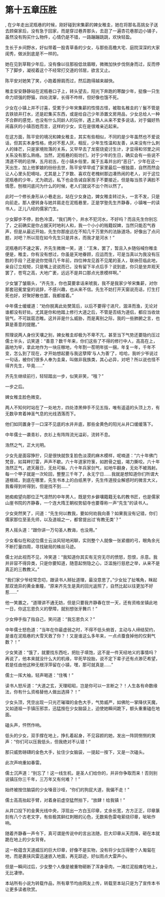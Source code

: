 # 第十五章压胜
,  在少年走出泥瓶巷的时候，刚好碰到宋集薪的婢女稚圭，她在将那名高挑女子送去顾粲家后，没有急于回家，而是穿过巷弄那头，去逛了一遍杏花巷那边小铺子，虽然没有购买什么物件，心情仍是不错，一路蹦蹦跳跳，欢快轻盈。
   生长于乡间野水，好似带着一股青草香的少女，与那些高檐大宅、庭院深深的大家闺秀，做派到底是不一样的。
   她在见到草鞋少年后，没有像以往那般低敛眉眼，微微加快步伐侧身而过，反而停下了脚步，凝视着这个不经常打交道的邻居，欲言又止。
   陈平安对她笑了笑，小跑着擦肩而过，然后跑得越来越快。
   稚圭安安静静站在泥瓶巷口子上，转头望去，阳光下奔跑的寒酸少年，挺像一只生命力顽强的野猫，四处流窜，长得不咋样，但好像也饿不死。
   少女在小镇上并不讨喜，受累于少年宋集薪的性情古怪，被取名稚圭的丫鬟不管是去铁锁井打水，还是赶集买东西，或是给自己少年添置文房用品，少女总给人一种不合群的感觉，也没有什么同龄人的玩伴，遇上熟人从来不爱多说话，对于偏好热闹喜庆的小镇百姓而言，这样的少女，实在是很难亲近起来。
   在这方面，陈平安的境况和婢女稚圭，其实有些相似，不同的是少年虽然也不爱说话，但其实本身性格，绝对不惹人厌，相反，少年生性温和友善，从来没有什么刺人的锋芒，只是家境败落的关系，又早早去了龙窑烧瓷讨生计，才显得和邻里之间关系没有那么熟络。当然，泥瓶巷的街坊们，对于少年的生日，确实会有一些说不清道不明的忌惮，五月初五，在小镇乡俗里，属于五毒并出的“恶日”，少年在这一天出生，加上他爹娘的纷纷去世，陈平安早早成了家里最后一根独苗，自然而然会让人心里头犯嘀咕，尤其是上了岁数、喜欢在老槐树那边凑热闹的老人，对于这位泥瓶巷的少年，尤为疏远，私下也会告诫自家孩子不要接近，但是每当孩子满脸不情愿，刨根问底问为什么的时候，老人们就说不出个所以然了。
   此时一个修长身形从小巷走出，站在少女身边，婢女稚圭转过头，一言不发，只是向前走。那人便转身与她并肩走在泥瓶巷里，正是学塾先生齐静春，小镇唯一的读书人，正儿八经的儒家门生。
   少女脚步不停，脸色冷漠，“我们两个，井水不犯河水，不好吗？而且先生你别忘了，之前确实是你占据天时地利人和，我一个小小的贱籍奴婢，当然只能忍气吞声，但是从最近开始，先生你那座远在不知几千万里外的法脉道场，好像出了点问题，对吧？所以现在如今先生只是井水，而我才是河水！”
   泥瓶巷的不速之客，齐先生微微一笑，道：“王朱，罢了，暂且入乡随俗喊你稚圭便是，稚圭，你有没有想过，你虽是天地眷顾，应运而生，可是当真以为我没有压胜的手段？还是说你觉得几千年前，四位神龙见首不见尾的圣人，联袂莅临此地，亲自订立规矩，只是嘴上说说而已，没有留下半点后手？说到底，你只是坐井观天罢了，苍穹之高，大地广袤，远远不是井口那点光景模样啊。”
   少女皱了皱眉头，“齐先生，你也莫要拿话来唬我，我不是我家少爷宋集薪，对你那套冠冕堂皇的说辞，不感兴趣，也从来不信。先生不妨打开天窗说亮话，打生打死也好，好聚好散也罢，我都接着。”
   中年儒士缓缓道：“劝你脱离此处樊笼后，以后不要得寸进尺，涸泽而渔，无论对谁都没有好处。尤其是你和他踏上修行大道之后，不管是否结为道侣，都应当收敛锐气，不可跋扈恣睢。这并非是什么威胁，而是离别之际，我的一些肺腑之言，也算是善意的提醒。”
   照理说两人身份天壤之别，婢女稚圭却极为不卑不亢，甚至当下气势还要隐约压过儒士半头，讥笑道：“善意？数千年来，你们这些了不得的修行中人，高高在上，画地为牢，拿此地作为一块庄稼地，今年割一茬明年拔一捆，年复一年，千年不变，怎么到了现在，才开始想起要与我这孽障‘与人为善’了，哈哈，我听少爷说过一句话，被你们很多人奉为圭臬，叫做非我族类，其心必异，对吧？所以说也怪不得齐先生，毕竟……”
   齐先生继续前行，轻轻踏出一步，似笑非笑，“哦？”
   一步之后。
   婢女稚圭脸色微变。
   两人不知何时站在了一处地方，四处漆黑伸手不见五指，唯有遥遥的头顶上方，有无数孕育着神圣气息的光线洒落而下。
   他们如同置身于一口深不见底的水井井底，那些金黄色的阳光从井口缓缓落下。
   中年儒士一袭青衫，衣衫上有阵阵流光溢彩，流转不息。
   浩然之气，正大光明。
   少女先是面容狰狞，只是很快就恢复脸色淡漠的麻木模样，呢喃道：“六十年佛门梵音，如耳畔打雷，声声不歇。六十年道家符箓，如跗骨之蛆，竭力撕咬。六十年浩然正气，遮天蔽日，无处可躲。六十年兵家剑气，如地牛翻身，无处不被溅射。每一个甲子就是一次轮回，整整三千年了，永无宁日……我就是想知道你们所谓大道根祗，到底在哪里，先生书本上的白纸黑字，先生传道授业解惑时的微言大义，我看得到听得到，但是找不到……”
   她痴痴望向那位正气凛然的中年男人，既是穷乡僻壤籍籍无名的教书匠，也是儒家山崖书院的齐静春，一个连大隋王朝权势貂寺也要尊称一声“先生”的读书人。
   少女突然笑了，问道：“先生何以教我，要如何劝我向善？如果我没有记错，你们儒家那位至圣先师，以及道祖之一，都曾提出过‘有教无类’？”
   男人摇头道：“跟你讲一万句圣人教诲，也没用。”
   少女看似在和这位儒士云淡风轻地闲聊，实则整个人就像一张紧绷的弓，眼角余光不断打量四周，寻找破局的蛛丝马迹。
   儒士对此视而不见，冷笑道：“我知道你其实有无穷无尽的愤怒，怨恨，杀意。我并非容不得异类，只是你要知道，随意起恻隐之心，泛滥施行慈悲之举，从来不是真正的三教教义。”
   “我们家少爷经常念叨，跟读书人掰扯道理，最没意思了。”少女扯了扯嘴角，眯起那双诡异的黄金重瞳，“原来齐先生是真的回光返照了，自然比起以往更加不好惹……”
   他一笑置之，“道理讲不通无妨，但是只要我齐静春在世一天，还有资格坐镇此地一日，你这忘恩负义的孽障，就别想张牙舞爪！”
   少女伸手指了指自己，笑问道：“我忘恩负义？”
   中年儒士怒色道：“当年在你最虚弱之时，不得不低头俯首，主动与人缔结契约，是谁在泥瓶巷的大雪天救了你？！又是谁这么多年来，一点点蚕食掉他的仅剩气数？！”
   少女笑道：“饿了，就要找东西吃，把肚子填饱，这不是一件天经地义的事情吗？再说了，他本来就没什么大的机缘，早死早投胎，说不定下辈子还有点渺茫希望，若是任由他这种无根浮萍留在小镇，嘿，那可就真是……”
   儒士一挥大袖，轻声喝道：“住嘴！”
   读书人怒斥道：“大道之玄，天理昭昭，岂是你可以一言断之？！人生各有命数缘法，你有什么资格替他人做出选择？！”
   少女头顶，凭空出现一只光芒璀璨的金色大手，气势威严，如佛陀一掌降伏天魔，又如道祖一手镇压邪祟，迅猛按在少女脑袋上，迫使她瞬间跪下，额头重重磕在地面。
   磕头声，怦然作响。
   低头的少女，双手撑在地上，挣扎着起身，不见容颜的她，发出一阵阴恻恻的笑声：“你们可以压我低头，但我绝对不认错！”
   那只威势磅礴的金色大手，扯住少女脑袋，一提起一按下，又是一次磕头。
   此次声响重如春雷。
   儒士沉声道：“别忘了！这一线生机，是圣人们给你的，并非你争取而来！否则别说镇压你三千年，三万年又有何难？！”
   始终被按住脑袋的少女嗓音沙哑，“你们的狗屁大道，我偏不走！”
   儒士高高抬起手臂，对着身前虚空猛然拍下，“放肆！给我镇！”
   从井口投下的金黄光线中央，浮现出一方白玉印章，丈余长宽，方方正正，印章篆刻有八个古老文字，有些极其鲜红刺眼的沁色，无数紫色雷电萦绕印章，呲呲作响。
   随着齐静春一声令下，真可谓是传说中的言出法随，巨大印章从天而降，砸在本就跪在地上的少女背脊。
   这一枚蕴含天道威压的巨大印章，好像不是实物，没有将少女压得整个人匍匐在地，而是裹挟风雷迅速嵌入地面，再无踪迹，好似雨点大雷声小。
   但是一瞬间过后，少女整个人像是被重物砸断了浑身骨肉，一滩烂泥般瘫在地上，无比凄惨。
  本站所有小说为转载作品，所有章节均由网友上传，转载至本站只是为了宣传本书让更多读者欣赏。